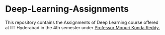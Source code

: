 # Deep-Learning-Assignments
This repository contains the Assignments of Deep Learning course offered at IIT Hyderabad in the 4th semester under [Professor Mopuri Konda Reddy.](https://krmopuri.github.io/)
